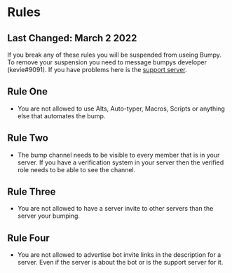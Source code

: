 # Rules
## Last Changed: March 2 2022
If you break any of these rules you will be suspended from useing Bumpy. To remove your suspension you need to message bumpys developer (kevie#9091). If you have problems here is the [support server](https://discord.gg/KcH28tRtBu).

## Rule One
- You are not allowed to use Alts, Auto-typer, Macros, Scripts or anything else that automates the bump.

## Rule Two
- The bump channel needs to be visible to every member that is in your server. If you have a verification system in your server then the verified role needs to be able to see the channel.

## Rule Three
- You are not allowed to have a server invite to other servers than the server your bumping. 

## Rule Four
- You are not allowed to advertise bot invite links in the description for a server. Even if the server is about the bot or is the support server for it.
